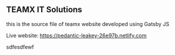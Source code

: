 
## TEAMX IT Solutions 

this is the source file of teamx website developed using Gatsby JS

Live website: https://pedantic-leakey-26e97b.netlify.com

sdfesdfewf
